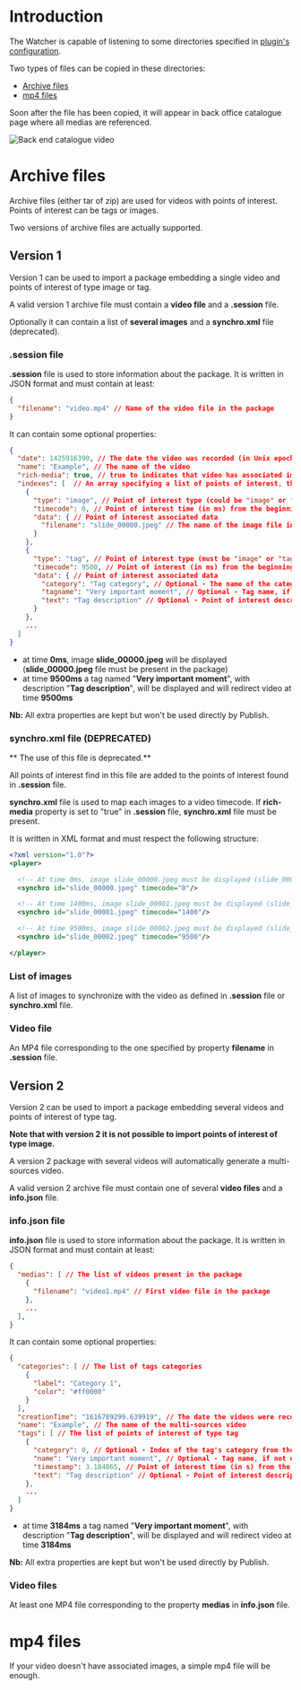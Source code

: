 # Introduction

The Watcher is capable of listening to some directories specified in [plugin's configuration](advanced-configuration.md).

Two types of files can be copied in these directories:

- [Archive files](#archive-files)
- [mp4 files](#mp4-files)

Soon after the file has been copied, it will appear in back office catalogue page where all medias are referenced.

![Back end catalogue video](images/screenshots/back-end-catalogue-video.jpg)

# Archive files

Archive files (either tar of zip) are used for videos with points of interest.
Points of interest can be tags or images.

Two versions of archive files are actually supported.

## Version 1

Version 1 can be used to import a package embedding a single video and points of interest of type image or tag.

A valid version 1 archive file must contain a **video file** and a **.session** file.

Optionally it can contain a list of **several images** and a **synchro.xml** file (deprecated).

### .session file

**.session** file is used to store information about the package. It is written in JSON format and must contain at least:

```json
{
  "filename": "video.mp4" // Name of the video file in the package
}
```

It can contain some optional properties:

```json
{
  "date": 1425916390, // The date the video was recorded (in Unix epoch time)
  "name": "Example", // The name of the video
  "rich-media": true, // true to indicates that video has associated images ("indexes" property must be present)
  "indexes": [  // An array specifying a list of points of interest, their own type and associated data
    {
      "type": "image", // Point of interest type (could be "image" or "tag")
      "timecode": 0, // Point of interest time (in ms) from the beginning of the video
      "data": { // Point of interest associated data
        "filename": "slide_00000.jpeg" // The name of the image file in the archive
      }
    },
    {
      "type": "tag", // Point of interest type (must be "image" or "tag")
      "timecode": 9500, // Point of interest (in ms) from the beginning of the video
      "data": { // Point of interest associated data
        "category": "Tag category", // Optional - The name of the category the tag belongs to used as a fallback when no tag name is specified
        "tagname": "Very important moment", // Optional - Tag name, if not defined the category will be used as the tag name and if neither category nor tag name are defined it will be replaced by 'TagN' where N is an incremental number
        "text": "Tag description" // Optional - Point of interest description
      }
    },
    ...
  ]
}
```

- at time **0ms**, image **slide_00000.jpeg** will be displayed (**slide_00000.jpeg** file must be present in the package)
- at time **9500ms** a tag named "**Very important moment**", with description "**Tag description**", will be displayed and will redirect video at time **9500ms**

**Nb:** All extra properties are kept but won't be used directly by Publish.

### synchro.xml file **(DEPRECATED)**

** The use of this file is deprecated.**

All points of interest find in this file are added to the points of interest found in **.session** file.

**synchro.xml** file is used to map each images to a video timecode. If **rich-media** property is set to "true" in **.session** file, **synchro.xml** file must be present.

It is written in XML format and must respect the following structure:

```xml
<?xml version="1.0"?>
<player>

  <!-- At time 0ms, image slide_00000.jpeg must be displayed (slide_00000.jpeg must be present in the package) -->
  <synchro id="slide_00000.jpeg" timecode="0"/>

  <!-- At time 1400ms, image slide_00001.jpeg must be displayed (slide_00001.jpeg must be present in the package) -->
  <synchro id="slide_00001.jpeg" timecode="1400"/>

  <!-- At time 9500ms, image slide_00002.jpeg must be displayed (slide_00002.jpeg must be present in the package) -->
  <synchro id="slide_00002.jpeg" timecode="9500"/>

</player>
```

### List of images

A list of images to synchronize with the video as defined in **.session** file or **synchro.xml** file.

### Video file

An MP4 file corresponding to the one specified by property **filename** in **.session** file.

## Version 2

Version 2 can be used to import a package embedding several videos and points of interest of type tag.

**Note that with version 2 it is not possible to import points of interest of type image.**

A version 2 package with several videos will automatically generate a multi-sources video.

A valid version 2 archive file must contain one of several **video files** and a **info.json** file.

### info.json file

**info.json** file is used to store information about the package. It is written in JSON format and must contain at least:

```json
{
  "medias": [ // The list of videos present in the package
    {
      "filename": "video1.mp4" // First video file in the package
    },
    ...
  ],
}
```

It can contain some optional properties:

```json
{
  "categories": [ // The list of tags categories
    {
      "label": "Category 1",
      "color": "#ff0000"
    }
  ],
  "creationTime": "1616789299.639919", // The date the videos were recorded (in Unix epoch time)
  "name": "Example", // The name of the multi-sources video
  "tags": [ // The list of points of interest of type tag
    {
      "category": 0, // Optional - Index of the tag's category from the list of categories used as a fallback when no tag name is specified
      "name": "Very important moment", // Optional - Tag name, if not defined the category will be used as the tag name and if neither category nor tag name are defined it will be replaced by 'TagN' where N is an incremental number
      "timestamp": 3.184865, // Point of interest time (in s) from the beginning of the video
      "text": "Tag description" // Optional - Point of interest description
    },
    ...
  ]
}
```

- at time **3184ms** a tag named "**Very important moment**", with description "**Tag description**", will be displayed and will redirect video at time **3184ms**

**Nb:** All extra properties are kept but won't be used directly by Publish.

### Video files

At least one MP4 file corresponding to the property **medias** in **info.json** file.

# mp4 files

If your video doesn't have associated images, a simple mp4 file will be enough.
